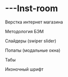 # ---Inst-room
Верстка интернет магазина 

Методология БЭМ

Слайдеры (swiper slider)

Попапы (модальные окна)

Табы

Иконочный шрифт
